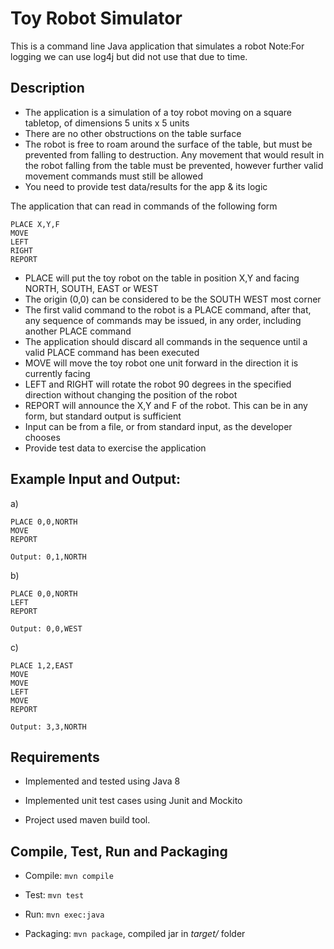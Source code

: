 # Toy Robot Simulator

This is a command line Java application that simulates a robot
Note:For logging we can use log4j but did not use that due to time.
## Description

-	The application is a simulation of a toy robot moving on a square tabletop, of dimensions 5 units x 5 units
-	There are no other obstructions on the table surface
-	The robot is free to roam around the surface of the table, but must be prevented from falling to destruction. Any movement that would result in the robot falling from the table must be prevented, however further valid movement commands must still be allowed
-	You need to provide test data/results for the app & its logic

 
The application that can read in commands of the following form

    PLACE X,Y,F
    MOVE
    LEFT
    RIGHT
    REPORT

-	PLACE will put the toy robot on the table in position X,Y and facing NORTH, SOUTH, EAST or WEST
-	The origin (0,0) can be considered to be the SOUTH WEST most corner
-	The first valid command to the robot is a PLACE command, after that, any sequence of commands may be issued, in any order, including another PLACE command
-	The application should discard all commands in the sequence until a valid PLACE command has been executed
-	MOVE will move the toy robot one unit forward in the direction it is currently facing
-	LEFT and RIGHT will rotate the robot 90 degrees in the specified direction without changing the position of the robot
-	REPORT will announce the X,Y and F of the robot. This can be in any form, but standard output is sufficient
-	Input can be from a file, or from standard input, as the developer chooses
-	Provide test data to exercise the application


## Example Input and Output:
    
a)

	PLACE 0,0,NORTH
    MOVE
    REPORT

	Output: 0,1,NORTH

b)

	PLACE 0,0,NORTH
	LEFT
	REPORT
	
	Output: 0,0,WEST

c)

	PLACE 1,2,EAST
	MOVE
	MOVE
	LEFT
	MOVE
	REPORT

	Output: 3,3,NORTH


## Requirements

- Implemented and tested using Java 8

- Implemented unit test cases using Junit and Mockito

- Project used maven build tool.


## Compile, Test, Run and Packaging

- Compile: `mvn compile`

- Test: `mvn test`

- Run: `mvn exec:java`

- Packaging: `mvn package`, compiled jar in *target/* folder